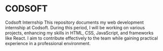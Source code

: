 # CODSOFT
Codsoft Internship This repository documents my web development internship at Codsoft. During this period, I will be working on various projects, enhancing my skills in HTML, CSS, JavaScript, and frameworks like React. I aim to contribute effectively to the team while gaining practical experience in a professional environment.
